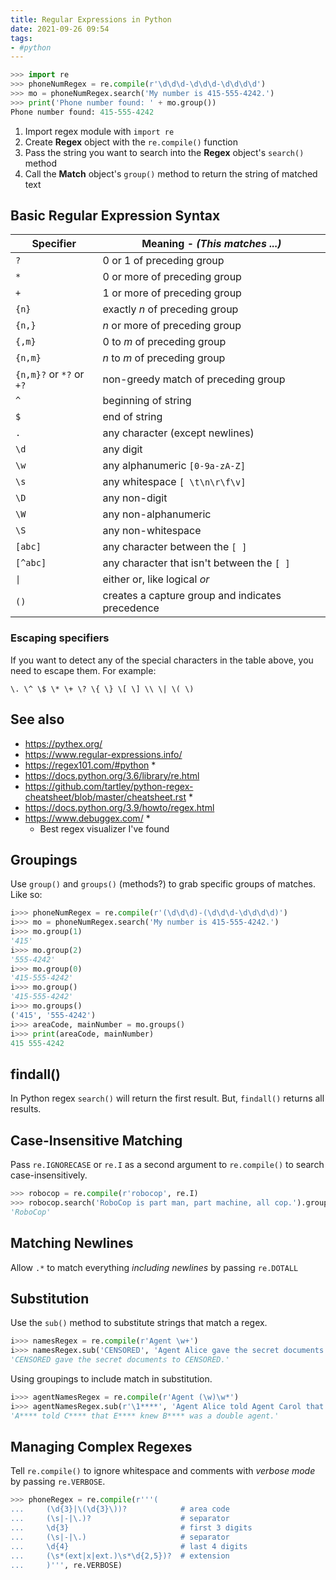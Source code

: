 ```yaml
---
title: Regular Expressions in Python
date: 2021-09-26 09:54
tags:
- #python
---
```


```python
>>> import re
>>> phoneNumRegex = re.compile(r'\d\d\d-\d\d\d-\d\d\d\d')
>>> mo = phoneNumRegex.search('My number is 415-555-4242.')
>>> print('Phone number found: ' + mo.group())
Phone number found: 415-555-4242
```

1. Import regex module with `import re`
2. Create **Regex** object with the `re.compile()` function
3. Pass the string you want to search into the **Regex** object's `search()` 
   method
4. Call the **Match** object's `group()` method to return the string of matched
   text

## Basic Regular Expression Syntax

| Specifier                | Meaning - _(This matches ...)_                   |
|--------------------------|--------------------------------------------------|
| `?`                      | 0 or 1 of preceding group                        |
| `*`                      | 0 or more of preceding group                     |
| `+`                      | 1 or more of preceding group                     |
| `{n}`                    | exactly _n_ of preceding group                   |
| `{n,}`                   | _n_ or more of preceding group                   |
| `{,m}`                   | 0 to _m_ of preceding group                      |
| `{n,m}`                  | _n_ to _m_ of preceding group                    |
| `{n,m}?` or `*?` or `+?` | non-greedy match of preceding group              |
| `^`                      | beginning of string                              |
| `$`                      | end of string                                    |
| `.`                      | any character (except newlines)                  |
| `\d`                     | any digit                                        |
| `\w`                     | any alphanumeric `[0-9a-zA-Z]`                   |
| `\s`                     | any whitespace `[ \t\n\r\f\v]`                   |
| `\D`                     | any non-digit                                    |
| `\W`                     | any non-alphanumeric                             |
| `\S`                     | any non-whitespace                               |
| `[abc]`                  | any character between the `[ ]`                  |
| `[^abc]`                 | any character that isn't between the `[ ]`       |
| `\|`                     | either or, like logical _or_                     |
| `()`                     | creates a capture group and indicates precedence |

### Escaping specifiers

If you want to detect any of the special characters in the table above, you need
to escape them. For example:

```
\. \^ \$ \* \+ \? \{ \} \[ \] \\ \| \( \)
```

## See also

* <https://pythex.org/>
* <https://www.regular-expressions.info/>
* <https://regex101.com/#python> \*
* <https://docs.python.org/3.6/library/re.html>
* <https://github.com/tartley/python-regex-cheatsheet/blob/master/cheatsheet.rst> \*
* <https://docs.python.org/3.9/howto/regex.html>
* <https://www.debuggex.com/> \*
  + Best regex visualizer I've found

## Groupings

Use `group()` and `groups()` (methods?) to grab specific groups of matches. Like
so:

```python
i>>> phoneNumRegex = re.compile(r'(\d\d\d)-(\d\d\d-\d\d\d\d)')
i>>> mo = phoneNumRegex.search('My number is 415-555-4242.')
i>>> mo.group(1)
'415'
i>>> mo.group(2)
'555-4242'
i>>> mo.group(0)
'415-555-4242'
i>>> mo.group()
'415-555-4242'
i>>> mo.groups()
('415', '555-4242')
i>>> areaCode, mainNumber = mo.groups()
i>>> print(areaCode, mainNumber)
415 555-4242
```

## findall()

In Python regex `search()` will return the first result. But, `findall()`
returns all results.

## Case-Insensitive Matching

Pass `re.IGNORECASE` or `re.I` as a second argument to `re.compile()` to search
case-insensitively.

```python
>>> robocop = re.compile(r'robocop', re.I)
>>> robocop.search('RoboCop is part man, part machine, all cop.').group()
'RoboCop'
```

## Matching Newlines

Allow `.*` to match everything _including newlines_ by passing `re.DOTALL`

## Substitution

Use the `sub()` method to substitute strings that match a regex.

```python
i>>> namesRegex = re.compile(r'Agent \w+')
i>>> namesRegex.sub('CENSORED', 'Agent Alice gave the secret documents to Agent Bob.')
'CENSORED gave the secret documents to CENSORED.'
```

Using groupings to include match in substitution.

```python
i>>> agentNamesRegex = re.compile(r'Agent (\w)\w*')
i>>> agentNamesRegex.sub(r'\1****', 'Agent Alice told Agent Carol that Agent Eve knew Agent Bob was a double agent.')
'A**** told C**** that E**** knew B**** was a double agent.'
```

## Managing Complex Regexes

Tell `re.compile()` to ignore whitespace and comments with _verbose mode_ by
passing `re.VERBOSE`.

```python
>>> phoneRegex = re.compile(r'''(
...     (\d{3}|\(\d{3}\))?            # area code
...     (\s|-|\.)?                    # separator
...     \d{3}                         # first 3 digits
...     (\s|-|\.)                     # separator
...     \d{4}                         # last 4 digits
...     (\s*(ext|x|ext.)\s*\d{2,5})?  # extension
...     )''', re.VERBOSE)
```

